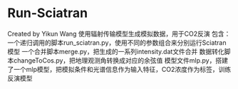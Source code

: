 # Run-Sciatran
Created by Yikun Wang
使用辐射传输模型生成模拟数据，用于CO2反演
包含：
一个递归调用的脚本run_sciatran.py，使用不同的参数组合来分别运行Sciatran模型
一个合并脚本merge.py，把生成的一系列intensity.dat文件合并
数据转化脚本changeToCos.py，把地理观测角转换成对应的余弦值
模型文件mlp.py，搭建了一个mlp模型，把模拟条件和光谱信息作为输入特征，CO2浓度作为标签，训练反演模型
